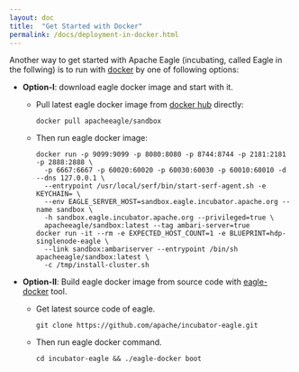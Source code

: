 ```yaml
---
layout: doc
title:  "Get Started with Docker"
permalink: /docs/deployment-in-docker.html
---
```


Another way to get started with Apache Eagle (incubating, called Eagle in the follwing) is to run with [docker](https://github.com/docker/docker) by one of following options:

* **Option-I**: download eagle docker image and start with it.

  * Pull latest eagle docker image from [docker hub](https://hub.docker.com/r/apacheeagle/sandbox/) directly:

        docker pull apacheeagle/sandbox
  
  * Then run eagle docker image:
  
        docker run -p 9099:9099 -p 8080:8080 -p 8744:8744 -p 2181:2181 -p 2888:2888 \
          -p 6667:6667 -p 60020:60020 -p 60030:60030 -p 60010:60010 -d --dns 127.0.0.1 \
          --entrypoint /usr/local/serf/bin/start-serf-agent.sh -e KEYCHAIN= \
          --env EAGLE_SERVER_HOST=sandbox.eagle.incubator.apache.org --name sandbox \
          -h sandbox.eagle.incubator.apache.org --privileged=true \
          apacheeagle/sandbox:latest --tag ambari-server=true
        docker run -it --rm -e EXPECTED_HOST_COUNT=1 -e BLUEPRINT=hdp-singlenode-eagle \
          --link sandbox:ambariserver --entrypoint /bin/sh apacheeagle/sandbox:latest \
          -c /tmp/install-cluster.sh

* **Option-II**: Build eagle docker image from source code with [eagle-docker](eagle-external/eagle-docker) tool.

  * Get latest source code of eagle.

        git clone https://github.com/apache/incubator-eagle.git

  * Then run eagle docker command.
  
        cd incubator-eagle && ./eagle-docker boot